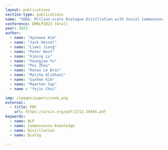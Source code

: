 ```yaml
---
layout: publications
section-type: publications
name: "SODA: Million-scale Dialogue Distillation with Social Commonsense Contextualization"
conference: EMNLP2023 (Oral)
year: 2023
author:
  - name: "Hyunwoo Kim"
  - name: "Jack Hessel"
  - name: "Liwei Jiang"
  - name: "Peter West"
  - name: "Ximing Lu"
  - name: "Youngjae Yu"
  - name: "Pei Zhou"
  - name: "Ronan Le Bras"
  - name: "Malihe Alikhani"
  - name: "Gunhee Kim"
  - name: "Maarten Sap"
  - name : "Yejin Choi"

img: /images/papers/soda.png
external:
  - title: PDF
    url: https://arxiv.org/pdf/2212.10465.pdf
keywords:
  - name: NLP
  - name: Commonsense Knowledge
  - name: Distillation  
  - name: Dialog

---
```


